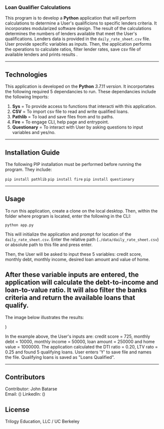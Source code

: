 ### Loan Qualifier Calculations

This program is to develop a **Python** application that will perform calculations to determine a User's qualificions to specific lenders criteria. It incorporates modularized software design. The result of the calculations determines the numbers of lenders available that meet the User's qualifications. Lenders data is provided in the ```daily_rate_sheet.csv``` file. User provide specific variables as inputs. Then, the application performs the operations to calculate ratios, filter lender rates, save csv file of available lenders and prints results .

---

## Technologies

This application is developed on the **Python** *3.7.11 version*. It incorportates the following required 5 dependancies to run. These dependancies include the following Imports:

1. **Sys** = To provide access to functions that interacti with this application.
2. **CSV**  = To import csv file to read and write qualified loans.
3. **Pathlib** = To load and save files from and to paths.
4. **Fire** = To engage CLI, help page and entrypoint.
5. **Questionary** = To interact with User by asking questions to input variables and yes/no.

---

## Installation Guide

The following PIP installation must be performed before running the program. They include:

```pip install pathlib```
```pip install fire```
```pip install questionary```


---

## Usage

To run this application, create a clone on the local desktop. Then, within the folder where program is located, enter the following in the CLI:

```python app.py```

This will initialize the application and prompt for location of the ```daily_rate_sheet.csv```. Enter the relative path (```./data/daily_rate_sheet.csv```) or absolute path to this file and press enter. 

Then, the User will be asked to input these 5 variables: credit score, monthly debt, monthly income, desired loan amount and value of home.

After these variable inputs are entered, the application will calculate the debt-to-income and loan-to-value ratio. It will also filter the banks criteria and return the available loans that qualify.
---

The image below illustrates the results:

![<ScreenShot>](<Python app.py Screen Shot .png>))

In the example above, the User's inputs are: credit score = 725, monthly debt = 10000, monthly income = 50000, loan amount = 250000 and home value = 1000000. The application calculated the DTI ratio = 0.20, LTV rato = 0.25 and found 5 qualifying loans. User enters 'Y' to save file and names the file. Qualifying loans is saved as "Loans Qualified".

---

## Contributors

Contributor: John Batarse  
Email: ([<Email>](<jbatarse@hotmail.com>))
LinkedIn: ([<LinkedIn>](<https://www.linkedin.com/in/john-a-batarse-760a26116/>))


## License

Trilogy Education, LLC / UC Berkeley
